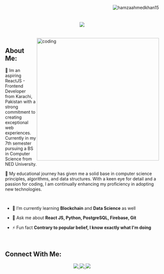 
<p align="right"> <img src="https://komarev.com/ghpvc/?username=arshan-alee&label=Profile%20views&color=0e75b6&style=flat" alt="hamzaahmedkhan15" /> </p>

<h1 align="center">
    <img src="https://readme-typing-svg.herokuapp.com/?font=Righteous&size=35&center=true&vCenter=true&width=500&height=70&duration=4000&lines=Hi+There!+👋;+I'm+Hamza+Ahmed+Khan!;" />
</h1>
<br/>
<img src="https://camo.githubusercontent.com/8bf6f6d78abc81fcf9c49f10649423e73ea44bc248e83aaae8759d401c829a84/68747470733a2f2f70687973696373677572756b756c2e66696c65732e776f726470726573732e636f6d2f323031392f30322f6368617261637465722d312e676966"
    alt="coding" align="right" width="400">

<p align="left">

## About Me:
💫 Im an aspiring ReactJS - Frontend Developer from Karachi, Pakistan with a strong commitment to creating exceptional web experiences. Currently in my 7th semester pursuing a BS in Computer Science from NED University.

🚀 My educational journey has given me a solid base in computer science principles, algorithms, and data structures. With a keen eye for detail and a passion for coding, I am continually enhancing my proficiency in adopting new technologies.

<br/>

- 🌱 I’m currently learning **Blockchain** and **Data Science** as well

- 💬 Ask me about **React JS, Python, PostgreSQL, Firebase, Git**

-  ⚡ Fun fact **Contrary to popular belief, I know exactly what I'm doing**

 </p>

<br/>

 ## Connect With Me:

 <div align="center"> 
  <a href="https://mail.google.com/mail/?view=cm&to=hamzaahmedkhan718@gmail.com" target="_blank">
    <img src="https://img.shields.io/badge/Gmail-333333?style=for-the-badge&logo=gmail&logoColor=red" />
  </a>
  <a href="https://www.linkedin.com/in/hamza-ahmed-khan-/" target="_blank">
    <img src="https://img.shields.io/badge/LinkedIn-0077B5?style=for-the-badge&logo=linkedin&logoColor=white" target="_blank" />
  </a>
  <a href="https://hamzasportfolio.netlify.app/" target="_blank">
     <img src="https://img.shields.io/badge/Portfolio-FF5722?style=for-the-badge&logo=todoist&logoColor=white" target="_blank" /> <!-- sqlite, safari, google-chrome are other good icon options -->
  </a>
</div>

 
    


<!--
**HamzaAhmedKhan15/hamzaahmedkhan15** is a ✨ _special_ ✨ repository because its `README.md` (this file) appears on your GitHub profile.

Here are some ideas to get you started:

- 🔭 I’m currently working on ...
- 🌱 I’m currently learning ...
- 👯 I’m looking to collaborate on ...
- 🤔 I’m looking for help with ...
- 💬 Ask me about ...
- 📫 How to reach me: ...
- 😄 Pronouns: ...
- ⚡ Fun fact: ...
-->
